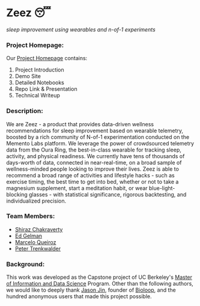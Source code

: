 # Zeez 😴
_sleep improvement using wearables and n-of-1 experiments_

### Project Homepage:
Our [Project Homepage](http://people.ischool.berkeley.edu/~marcelo.queiroz/Zeez/ "Zeez Project Homepage") contains:
1. Project Introduction
2. Demo Site
3. Detailed Notebooks
4. Repo Link & Presentation
5. Technical Writeup

### Description:
We are Zeez - a product that provides data-driven wellness recommendations for sleep improvement based on wearable telemetry, boosted by a rich community of N-of-1 experimentation conducted on the Memento Labs platform. We leverage the power of crowdsourced telemetry data from the Oura Ring, the best-in-class wearable for tracking sleep, activity, and physical readiness. We currently have tens of thousands of days-worth of data, connected in near-real-time, on a broad sample of wellness-minded people looking to improve their lives. Zeez is able to recommend a broad range of activities and lifestyle hacks - such as exercise timing, the best time to get into bed, whether or not to take a magnesium supplement, start a meditation habit, or wear blue-light-blocking glasses - with statistical significance, rigorous backtesting, and individualized precision.

### Team Members:
 - [Shiraz Chakraverty](https://www.linkedin.com/in/shirazchakraverty/, "LinkedIn Profile")
 - [Ed Gelman](https://www.linkedin.com/in/edgelman/, "LinkedIn Profile")
 - [Marcelo Queiroz](https://www.linkedin.com/in/mscatolinqueiroz/, "LinkedIn Profile")
 - [Peter Trenkwalder](https://www.linkedin.com/in/peter-trenkwalder-b2959a9/, "LinkedIn Profile")

### Background:
This work was developed as the Capstone project of UC Berkeley's [Master of Information and Data Science](https://datascience.berkeley.edu/) Program. Other than the following authors, we would like to deeply thank [Jason Jin](https://www.linkedin.com/in/jason-jin/, "LinkedIn Profile"), founder of [Bioloop](https://bioloopsleep.com/, "Bioloop"), and the hundred anonymous users that made this project possible.
